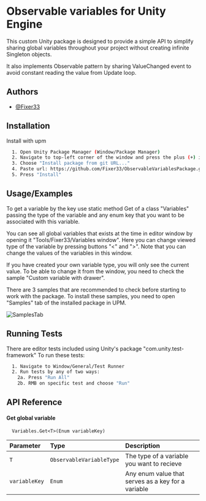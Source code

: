 
# Observable variables for Unity Engine

This custom Unity package is designed to provide a simple API to simplify sharing global variables throughout your project without creating infinite Singleton objects.

It also implements Observable pattern by sharing ValueChanged event to avoid constant reading the value from Update loop.


## Authors

- [@Fixer33](https://github.com/Fixer33)


## Installation

Install with upm

```bash
  1. Open Unity Package Manager (Window/Package Manager)
  2. Navigate to top-left corner of the window and press the plus (+) icon
  3. Choose "Install package from git URL..."
  4. Paste url: https://github.com/Fixer33/ObservableVariablesPackage.git
  5. Press "Install"
```

## Usage/Examples

To get a variable by the key use static method Get<T> of a class "Variables" passing the type of the variable and any enum key that you want to be associated with this variable.

You can see all global variables that exists at the time in editor window by opening it "Tools/Fixer33/Variables window". Here you can change viewed type of the variable by pressing buttons "<" and ">". Note that you can change the values of the variables in this window.

If you have created your own variable type, you will only see the current value. To be able to change it from the window, you need to check the sample "Custom variable with drawer".

There are 3 samples that are recommended to check before starting to work with the package.
To install these samples, you need to open "Samples" tab of the installed package in UPM.

![SamplesTab](https://github.com/user-attachments/assets/4a8eaac3-8075-404e-8170-322db8b7bd08)


## Running Tests

There are editor tests included using Unity's package "com.unity.test-framework"
To run these tests:

```bash
  1. Navigate to Window/General/Test Runner
  2. Run tests by any of two ways:
    2a. Press "Run All"
    2b. RMB on specific test and choose "Run"
```


## API Reference

#### Get global variable

```http
  Variables.Get<T>(Enum variableKey)
```

| Parameter | Type     | Description                |
| :-------- | :------- | :------------------------- |
| `T` | `ObservableVariableType` | The type of a variable you want to recieve |
| `variableKey` | `Enum` | Any enum value that serves as a key for a variable |



